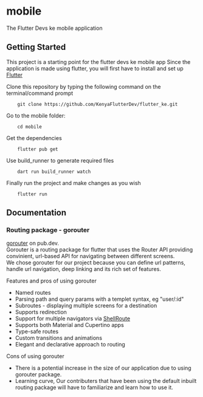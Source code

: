 # mobile

The Flutter Devs ke mobile application

## Getting Started

This project is a starting point for the flutter devs ke mobile app
Since the application is made using flutter, you will first have to install and set up [Flutter](https://docs.flutter.dev/get-started/install)

Clone this repository by typing the following command on the terminal/command prompt

```
    git clone https://github.com/KenyaFlutterDev/flutter_ke.git
```

Go to the mobile folder:

```
    cd mobile
```

Get the dependencies

```
    flutter pub get
```

Use build_runner to generate required files
```
    dart run build_runner watch
```

Finally run the project and make changes as you wish
```
    flutter run
```

## Documentation  

### Routing package - gorouter  

[gorouter](https://pub.dev/) on pub.dev.  
Gorouter is a routing package for flutter that uses the Router API providing convinient, url-based API for navigating between different screens.  
We chose gorouter for our project because you can define url patterns, handle url navigation, deep linking and its rich set of features.  

Features and pros of using gorouter  
- Named routes  
- Parsing path and query params with a templet syntax, eg "user/:id"  
- Subroutes - displaying multiple screens for a destination  
- Supports redirection  
- Support for multiple navigators via [ShellRoute](https://pub.dev/documentation/go_router/latest/go_router/ShellRoute-class.html)  
- Supports both Material and Cupertino apps  
- Type-safe routes  
- Custom transitions and animations  
- Elegant and declarative approach to routing  

Cons of using gorouter  
- There is a potential increase in the size of our application due to using gorouter package.  
- Learning curve, Our contributers that have been using the default inbuilt routing package will have to familiarize and learn how to use it.

